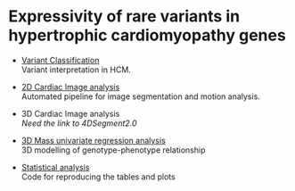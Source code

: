 # Expressivity of rare variants in hypertrophic cardiomyopathy genes

* [Variant Classification](https://github.com/ImperialCollegeLondon/HCM_expressivity/tree/master/variant_classification)  
Variant interpretation in HCM.  

* [2D Cardiac Image analysis](https://github.com/baiwenjia/ukbb_cardiac)   
Automated pipeline for image segmentation and motion analysis.  

* 3D Cardiac Image analysis  
_Need the link to 4DSegment2.0_  

* [3D Mass univariate regression analysis](https://github.com/ImperialCollegeLondon/HCM_expressivity/tree/master/3D_regression_analysis)  
3D modelling of genotype-phenotype relationship  

* [Statistical analysis](https://github.com/ImperialCollegeLondon/HCM_expressivity/tree/master/statistical_analysis)  
Code for reproducing the tables and plots  









